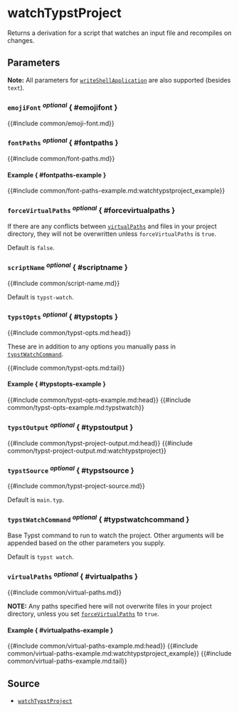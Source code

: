 # watchTypstProject

Returns a derivation for a script that watches an input file and recompiles on
changes.

## Parameters

**Note:** All parameters for
[`writeShellApplication`][nixpkgs-writeshellapplication] are also supported
(besides `text`).

### `emojiFont` <sup><em>optional</em></sup> { #emojifont }

{{#include common/emoji-font.md}}

### `fontPaths` <sup><em>optional</em></sup> { #fontpaths }

{{#include common/font-paths.md}}

#### Example { #fontpaths-example }

{{#include common/font-paths-example.md:watchtypstproject_example}}

### `forceVirtualPaths` <sup><em>optional</em></sup> { #forcevirtualpaths }

<!-- markdownlint-disable link-fragments -->

If there are any conflicts between [`virtualPaths`](#virtualpaths) and files in your
project directory, they will not be overwritten unless `forceVirtualPaths` is
`true`.

Default is `false`.

<!-- markdownlint-restore -->

### `scriptName` <sup><em>optional</em></sup> { #scriptname }

{{#include common/script-name.md}}

Default is `typst-watch`.

### `typstOpts` <sup><em>optional</em></sup> { #typstopts }

{{#include common/typst-opts.md:head}}

<!-- markdownlint-disable link-fragments -->

These are in addition to any options you manually pass in
[`typstWatchCommand`](#typstwatchcommand).

<!-- markdownlint-restore -->

{{#include common/typst-opts.md:tail}}

#### Example { #typstopts-example }

{{#include common/typst-opts-example.md:head}}
{{#include common/typst-opts-example.md:typstwatch}}

### `typstOutput` <sup><em>optional</em></sup> { #typstoutput }

{{#include common/typst-project-output.md:head}}
{{#include common/typst-project-output.md:watchtypstproject}}

### `typstSource` <sup><em>optional</em></sup> { #typstsource }

{{#include common/typst-project-source.md}}

Default is `main.typ`.

### `typstWatchCommand` <sup><em>optional</em></sup> { #typstwatchcommand }

Base Typst command to run to watch the project. Other arguments will be appended
based on the other parameters you supply.

Default is `typst watch`.

### `virtualPaths` <sup><em>optional</em></sup> { #virtualpaths }

{{#include common/virtual-paths.md}}

<!-- markdownlint-disable link-fragments -->

**NOTE:** Any paths specified here will not overwrite files in your project
directory, unless you set [`forceVirtualPaths`](#forcevirtualpaths) to `true`.

<!-- markdownlint-restore -->

#### Example { #virtualpaths-example }

{{#include common/virtual-paths-example.md:head}}
{{#include common/virtual-paths-example.md:watchtypstproject_example}}
{{#include common/virtual-paths-example.md:tail}}

## Source

- [`watchTypstProject`](https://github.com/loqusion/typix/blob/main/lib/watchTypstProject.nix)

[nixpkgs-writeshellapplication]: https://nixos.org/manual/nixpkgs/stable/#trivial-builder-writeShellApplication
